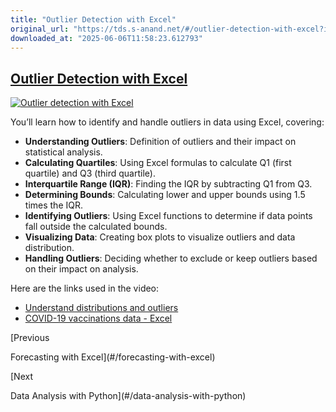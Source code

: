 ```yaml
---
title: "Outlier Detection with Excel"
original_url: "https://tds.s-anand.net/#/outlier-detection-with-excel?id=outlier-detection-with-excel"
downloaded_at: "2025-06-06T11:58:23.612793"
---
```


[Outlier Detection with Excel](#/outlier-detection-with-excel?id=outlier-detection-with-excel)
----------------------------------------------------------------------------------------------

[![Outlier detection with Excel](https://i.ytimg.com/vi_webp/sUTJb0F9eBw/sddefault.webp)](https://youtu.be/sUTJb0F9eBw)

You’ll learn how to identify and handle outliers in data using Excel, covering:

* **Understanding Outliers**: Definition of outliers and their impact on statistical analysis.
* **Calculating Quartiles**: Using Excel formulas to calculate Q1 (first quartile) and Q3 (third quartile).
* **Interquartile Range (IQR)**: Finding the IQR by subtracting Q1 from Q3.
* **Determining Bounds**: Calculating lower and upper bounds using 1.5 times the IQR.
* **Identifying Outliers**: Using Excel functions to determine if data points fall outside the calculated bounds.
* **Visualizing Data**: Creating box plots to visualize outliers and data distribution.
* **Handling Outliers**: Deciding whether to exclude or keep outliers based on their impact on analysis.

Here are the links used in the video:

* [Understand distributions and outliers](https://www.khanacademy.org/math/ap-statistics/quantitative-data-ap/xfb5d8e68:describing-distribution-quant/v/classifying-distributions)
* [COVID-19 vaccinations data - Excel](https://docs.google.com/spreadsheets/d/1_vQF2i5ubKmHQMBqoTwsu6AlevWsQtTD/view#gid=790744269)

[Previous

Forecasting with Excel](#/forecasting-with-excel)

[Next

Data Analysis with Python](#/data-analysis-with-python)